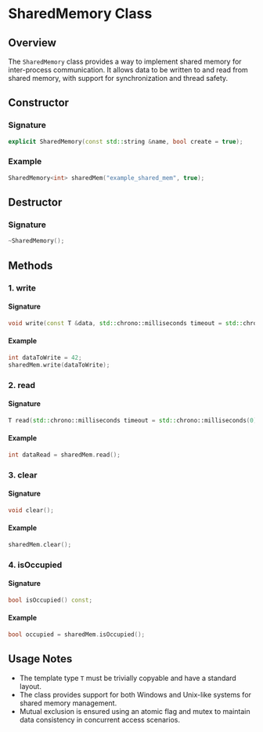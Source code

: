 # SharedMemory Class

## Overview

The `SharedMemory` class provides a way to implement shared memory for inter-process communication. It allows data to be written to and read from shared memory, with support for synchronization and thread safety.

## Constructor

### Signature

```cpp
explicit SharedMemory(const std::string &name, bool create = true);
```

### Example

```cpp
SharedMemory<int> sharedMem("example_shared_mem", true);
```

## Destructor

### Signature

```cpp
~SharedMemory();
```

## Methods

### 1. write

#### Signature

```cpp
void write(const T &data, std::chrono::milliseconds timeout = std::chrono::milliseconds(0));
```

#### Example

```cpp
int dataToWrite = 42;
sharedMem.write(dataToWrite);
```

### 2. read

#### Signature

```cpp
T read(std::chrono::milliseconds timeout = std::chrono::milliseconds(0)) const;
```

#### Example

```cpp
int dataRead = sharedMem.read();
```

### 3. clear

#### Signature

```cpp
void clear();
```

#### Example

```cpp
sharedMem.clear();
```

### 4. isOccupied

#### Signature

```cpp
bool isOccupied() const;
```

#### Example

```cpp
bool occupied = sharedMem.isOccupied();
```

## Usage Notes

- The template type `T` must be trivially copyable and have a standard layout.
- The class provides support for both Windows and Unix-like systems for shared memory management.
- Mutual exclusion is ensured using an atomic flag and mutex to maintain data consistency in concurrent access scenarios.
